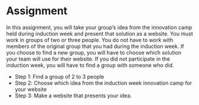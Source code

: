 # Assignment
In this assignment, you will take your group’s idea from the innovation camp held during induction week and present that solution as a website. You must work in groups of two or three people. You do not have to work with members of the original group that you had during the induction week. If you choose to find a new group, you will have to choose which solution your team will use for their website. If you did not participate in the induction week, you will have to find a group with someone who did. <br>
- Step 1: Find a group of 2 to 3 people <br>
- Step 2: Choose which idea from the induction week innovation camp for your website<br>
- Step 3: Make a website that presents your idea. <br>
